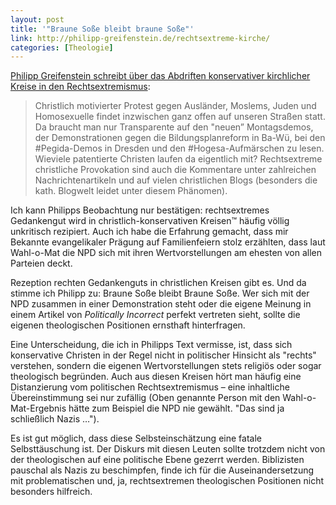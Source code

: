```yaml
---
layout: post
title: '"Braune Soße bleibt braune Soße"'
link: http://philipp-greifenstein.de/rechtsextreme-kirche/
categories: [Theologie]
---
```


[Philipp Greifenstein schreibt über das Abdriften konservativer kirchlicher Kreise in den Rechtsextremismus](http://philipp-greifenstein.de/rechtsextreme-kirche/):

> Christlich motivierter Protest gegen Ausländer, Moslems, Juden und Homosexuelle findet inzwischen ganz offen auf unseren Straßen statt. Da braucht man nur Transparente auf den "neuen” Montagsdemos, der Demonstrationen gegen die Bildungsplanreform in Ba-Wü, bei den #Pegida-Demos in Dresden und den #Hogesa-Aufmärschen zu lesen. Wieviele patentierte Christen laufen da eigentlich mit? Rechtsextreme christliche Provokation sind auch die Kommentare unter zahlreichen Nachrichtenartikeln und auf vielen christlichen Blogs (besonders die kath. Blogwelt leidet unter diesem Phänomen).

Ich kann Philipps Beobachtung nur bestätigen: rechtsextremes Gedankengut wird in christlich-konservativen Kreisen™ häufig völlig unkritisch rezipiert. Auch ich habe die Erfahrung gemacht, dass mir Bekannte evangelikaler Prägung auf Familienfeiern stolz erzählten, dass laut Wahl-o-Mat die NPD sich mit ihren Wertvorstellungen am ehesten von allen Parteien deckt.

Rezeption rechten Gedankenguts in christlichen Kreisen gibt es. Und da stimme ich Philipp zu: Braune Soße bleibt Braune Soße. Wer sich mit der NPD zusammen in einer Demonstration steht oder die eigene Meinung in einem Artikel von *Politically Incorrect* perfekt vertreten sieht, sollte die eigenen theologischen Positionen ernsthaft hinterfragen.

Eine Unterscheidung, die ich in Philipps Text vermisse, ist, dass sich konservative Christen in der Regel nicht in politischer Hinsicht als "rechts" verstehen, sondern die eigenen Wertvorstellungen stets religiös oder sogar theologisch begründen. Auch aus diesen Kreisen hört man häufig eine Distanzierung vom politischen Rechtsextremismus – eine inhaltliche Übereinstimmung sei nur zufällig (Oben genannte Person mit den Wahl-o-Mat-Ergebnis hätte zum Beispiel die NPD nie gewählt. "Das sind ja schließlich Nazis …").

Es ist gut möglich, dass diese Selbsteinschätzung eine fatale Selbsttäuschung ist. Der Diskurs mit diesen Leuten sollte trotzdem nicht von der theologischen auf eine politische Ebene gezerrt werden. Biblizisten pauschal als Nazis zu beschimpfen, finde ich für die Auseinandersetzung mit problematischen und, ja, rechtsextremen theologischen Positionen nicht besonders hilfreich.